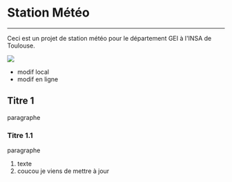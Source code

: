 
# Station Météo
---
Ceci est un projet de station météo pour le département GEI à l'INSA de Toulouse.

![](http://www.conrad.fr/medias/global/ce/0000_0999/0400/0460/0460/046079_LB_00_FB.EPS_1000.jpg)

- modif local
- modif en ligne

## Titre 1
paragraphe

### Titre 1.1
paragraphe

1. texte
2. coucou je viens de mettre à jour
